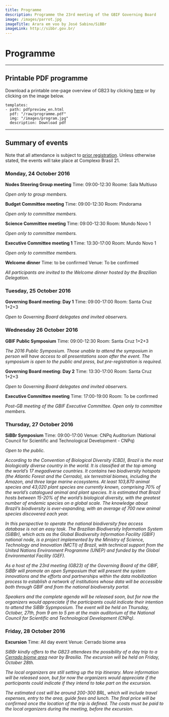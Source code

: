 ```yaml
---
title: Programme
description: Programme the 23rd meeting of the GBIF Governing Board 
image: /images/parrot.jpg
imageTitle: Arara em voo by José Sabino/SiBBr
imageLink: http://sibbr.gov.br/
---
```


# Programme

<!-- toc -->
<!-- tocstop -->

-----------------------

## Printable PDF programme

Download a printable one-page overview of GB23 by clicking [here](/raw/programme.pdf) or by clicking on the image below.

```styledYaml
templates:
- path: pdfpreview_en.html
  pdf: "/raw/programme.pdf"
  img: "/images/program.jpg"
  description: Download pdf
```
-----------------------

## Summary of events

Note that all attendance is subject to [prior registration](http://gb23.gbif.org/en/registration/).  Unless otherwise stated, the events will take place at Complexo Brasil 21. 

### Monday, 24 October 2016

**Nodes Steering Group meeting** 
Time: 09:00-12:30
Roome: Sala Multiuso

*Open only to group members.* 

**Budget Committee meeting**
Time: 09:00-12:30
Room: Pindorama

*Open only to committee members.* 

**Science Committee meeting**
Time: 09:00-12:30
Room: Mundo Novo 1

*Open only to committee members.* 

**Executive Committee meeting 1**
Time: 13:30-17:00
Room: Mundo Novo 1

*Open only to committee members.* 

**Welcome dinner**
Time: to be confirmed
Venue: To be confirmed

*All participants are invited to the Welcome dinner hosted by the Brazilian Delegation.*

### Tuesday, 25 October 2016

**Governing Board meeting: Day 1**
Time: 09:00-17:00
Room: Santa Cruz 1+2+3

*Open to Governing Board delegates and invited observers.*

### Wednesday 26 October 2016

**GBIF Public Symposium**
Time: 09:00-12:30
Room: Santa Cruz 1+2+3

*The 2016 Public Symposium. Those unable to attend the symposium in person will have access to all presentations soon after the event. The symposium is open to the public and press, but pre-registration is required.*  

**Governing Board meeting: Day 2**
Time: 13:30-17:00
Room: Santa Cruz 1+2+3

*Open to Governing Board delegates and invited observers.*

**Executive Committee meeting**
Time: 17:00-19:00
Room: To be confirmed

*Post-GB meeting of the GBIF Executive Committee. Open only to committee members.* 

### Thursday, 27 October 2016

**SiBBr Symposium**
Time: 09:00-17:00
Venue: CNPq Auditorium (National Council for Scientific and Technological Development - CNPq)

*Open to the public.*

*According to the Convention of Biological Diversity (CBD), Brazil is the most biologically diverse country in the world. It is classified at the top among the world’s 17 megadiverse countries. It contains two biodiversity hotspots (the Atlantic Forest and the Cerrado), six terrestrial biomes, including the Amazon, and three large marine ecosystems. At least 103,870 animal species and 43,020 plant species are currently known, comprising 70% of the world’s catalogued animal and plant species. It is estimated that Brazil hosts between 15-20% of the world’s biological diversity, with the greatest number of endemic species on a global scale. The knowledge about Brazil’s biodiversity is ever-expanding, with an average of 700 new animal species discovered each year.*

*In this perspective to operate the national biodiversity free access database is not an easy task. The Brazilian Biodiversity Information System (SiBBr), which acts as the Global Biodiversity Information Facility (GBIF) national node, is a project implemented by the Ministry of Science, Technology and Innovation (MCTI) of Brazil, with technical support from the United Nations Environment Programme (UNEP) and funded by the Global Environmental Facility (GEF).*

*As a host of the 23rd meeting (GB23) of the Governing Board of the GBIF, SiBBr will promote an open Symposium that will present the system innovations and the efforts and partnerships within the data mobilization process to establish a network of institutions whose data will be accessible both through GBIF and from the national biodiversity portal.*

*Speakers and the complete agenda will be released soon, but for now the organizers would appreciate if the participants could indicate their intention to attend the SiBBr Sypmposium. The event will be held on Thursday, October, 27th, from 9 am to 5 pm at the main auditorium of the National Council for Scientific and Technological Development (CNPq).*

### Friday, 28 October 2016

**Excursion**
Time: All day event
Venue: Cerrado biome area

*SiBBr kindly offers to the GB23 attendees the possibility of a day trip to a [Cerrado biome area](http://gb23.gbif-uat.org/en/travel-accommodation/#the-nature) near by Brasilia. The excursion will be held on Friday, October 28th.* 

*The local organizers are still setting up the trip itinerary.  More information will be released soon, but for now the organizers would appreciate if the participants could indicate if they intend to take part on the excursion.*

*The estimated cost will be around 200-300 BRL, which will include travel expenses, entry to the area, guide fees and lunch. The final price will be confirmed once the location of the trip is defined. The costs must be paid to the local organizers during the meeting, before the excursion.*


